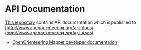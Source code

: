 # API Documentation

[This repository](https://github.com/OpenOrienteering/api-docs) contains API documentation which is published to [http://www.openorienteering.org/api-docs/](http://www.openorienteering.org/api-docs).

- [OpenOrienteering Mapper developer documentation](http://www.openorienteering.org/api-docs/mapper)
